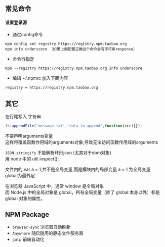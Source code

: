 ## 常见命令

#### 设置登录源

- 通过config命令
```
npm config set registry https://registry.npm.taobao.org
npm info underscore （如果上面配置正确这个命令会有字符串response）
```
- 命令行指定
```
npm --registry https://registry.npm.taobao.org info underscore
```
- 编辑 ~/.npmrc 加入下面内容
```
registry = https://registry.npm.taobao.org
```

## 其它

在行尾写入 字符串
```js
fs.appendFile('message.txt','data to append',function(err){});
```

不要声明arguments变量  
这样将覆盖函数作用域的arguments对象,导致无法访问函数作用域的arguments


`JSON.stringify` 不能解析环形json  (尤其对于dom对象)  
用 node 中的 util.inspect();


文件内的 var a = 1;并不是全局变量,而是模块内的局部变量
a = 1  为全局变量
global为最外层

在浏览器 JavaScript 中，通常 window 是全局对象  
而 Node.js 中的全局对象是 global，所有全局变量（除了 global 本身以外）都是 global 对象的属性。

## NPM Package

- `browser-sync` 浏览器自动刷新
- `Anywhere` 随启随用的静态文件服务器
- `gulp` 前端自动化
